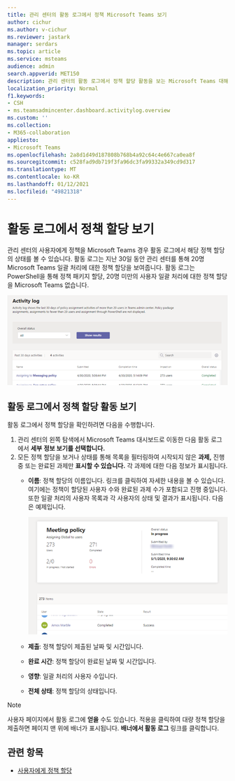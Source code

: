 ```yaml
---
title: 관리 센터의 활동 로그에서 정책 Microsoft Teams 보기
author: cichur
ms.author: v-cichur
ms.reviewer: jastark
manager: serdars
ms.topic: article
ms.service: msteams
audience: admin
search.appverid: MET150
description: 관리 센터의 활동 로그에서 정책 할당 활동을 보는 Microsoft Teams 대해 자세히 알아보습니다.
localization_priority: Normal
f1.keywords:
- CSH
- ms.teamsadmincenter.dashboard.activitylog.overview
ms.custom: ''
ms.collection:
- M365-collaboration
appliesto:
- Microsoft Teams
ms.openlocfilehash: 2a8d1d49d187808b768b4a92c64c4e667ca0ea8f
ms.sourcegitcommit: c528fad9db719f3fa96dc3fa99332a349cd9d317
ms.translationtype: MT
ms.contentlocale: ko-KR
ms.lasthandoff: 01/12/2021
ms.locfileid: "49821318"
---
```

# <a name="view-your-policy-assignments-in-the-activity-log"></a>활동 로그에서 정책 할당 보기

관리 센터의 사용자에게 정책을 Microsoft Teams 경우 활동 로그에서 해당 정책 할당의 상태를 볼 수 있습니다. 활동 로그는 지난 30일 동안 관리 센터를 통해 20명 Microsoft Teams 일괄 처리에 대한 정책 할당을 보여줍니다. 활동 로그는 PowerShell을 통해 정책 패키지 할당, 20명 미만의 사용자 일괄 처리에 대한 정책 할당을 Microsoft Teams 없습니다.

![활동 로그 페이지의 스크린샷](media/activity-log.png)

## <a name="view-your-policy-assignment-activities-in-the-activity-log"></a>활동 로그에서 정책 할당 활동 보기

활동 로그에서 정책 할당을 확인하려면 다음을 수행합니다.

1. 관리 센터의 왼쪽 탐색에서 Microsoft Teams 대시보드로 이동한 다음 활동 로그에서 **세부** **정보 보기를 선택합니다.**
2. 모든 정책 할당을 보거나 상태를 통해 목록을 필터링하여 시작되지 않은  **과제,** 진행 중 또는 완료된 과제만 **표시할 수 있습니다.** 각 과제에 대한 다음 정보가 표시됩니다.
    - **이름**: 정책 할당의 이름입니다. 링크를 클릭하여 자세한 내용을 볼 수 있습니다. 여기에는 정책이 할당된 사용자 수와 완료된 과제 수가 포함되고 진행 중입니다. 또한 일괄 처리의 사용자 목록과 각 사용자의 상태 및 결과가 표시됩니다. 다음은 예제입니다.

        ![스크린샷](media/activity-log-policy-assignment-detail.png)

    - **제출**: 정책 할당이 제출된 날짜 및 시간입니다.
    - **완료 시간**: 정책 할당이 완료된 날짜 및 시간입니다.
    - **영향**: 일괄 처리의 사용자 수입니다.
    - **전체 상태**: 정책 할당의 상태입니다.

> [!NOTE]
> 사용자 페이지에서 활동 로그에 **얻을** 수도 있습니다. 적용을  클릭하여 대량 정책 할당을 제출하면 페이지 맨 위에 배너가 표시됩니다. **배너에서 활동 로그** 링크를 클릭합니다.

## <a name="related-topics"></a>관련 항목

- [사용자에게 정책 할당](assign-policies.md)
